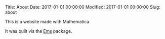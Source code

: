 Title: About
Date: 2017-01-01 00:00:00
Modified: 2017-01-01 00:00:00
Slug: about

This is a website made with Mathematica

It was built via the  [Ems](https://github.com/b3m2a1/Ems) package.